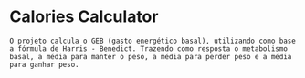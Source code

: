 # Calories Calculator

    O projeto calcula o GEB (gasto energético basal), utilizando como base a fórmula de Harris - Benedict. Trazendo como resposta o metabolismo basal, a média para manter o peso, a média para perder peso e a média para ganhar peso.